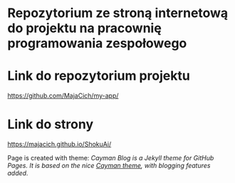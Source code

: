 # Repozytorium ze stroną internetową do projektu na pracownię programowania zespołowego

# Link do repozytorium projektu
https://github.com/MajaCich/my-app/

# Link do strony
https://majacich.github.io/ShokuAi/

Page is created with theme: 
*Cayman Blog is a Jekyll theme for GitHub Pages. It is based on the nice [Cayman theme](https://pages-themes.github.io/cayman/), with blogging features added.*
